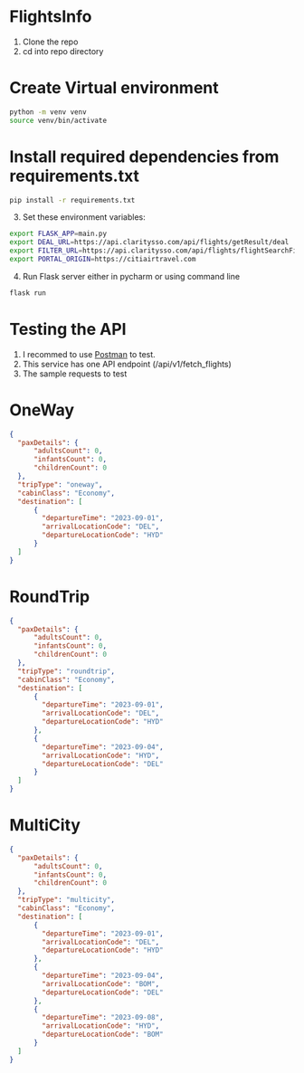 # FlightsInfo
1. Clone the repo
2. cd into repo directory
# Create Virtual environment
````bash
python -m venv venv
source venv/bin/activate
````
# Install required dependencies from requirements.txt
````bash
pip install -r requirements.txt
````
3. Set these environment variables:
````bash
export FLASK_APP=main.py
export DEAL_URL=https://api.claritysso.com/api/flights/getResult/deal
export FILTER_URL=https://api.claritysso.com/api/flights/flightSearchFilterData
export PORTAL_ORIGIN=https://citiairtravel.com
````
4. Run Flask server either in pycharm or using command line
````bash
flask run
````

# Testing the API
1. I recommed to use [Postman](https://www.postman.com/downloads/) to test.
2. This service has one API endpoint (/api/v1/fetch_flights)
3. The sample requests to test
# OneWay
````json
{
  "paxDetails": {
      "adultsCount": 0,
      "infantsCount": 0,
      "childrenCount": 0
  },
  "tripType": "oneway",
  "cabinClass": "Economy",
  "destination": [
      {
        "departureTime": "2023-09-01",
        "arrivalLocationCode": "DEL",
        "departureLocationCode": "HYD"
      }
  ]
}
````
# RoundTrip
````json
{
  "paxDetails": {
      "adultsCount": 0,
      "infantsCount": 0,
      "childrenCount": 0
  },
  "tripType": "roundtrip",
  "cabinClass": "Economy",
  "destination": [
      {
        "departureTime": "2023-09-01",
        "arrivalLocationCode": "DEL",
        "departureLocationCode": "HYD"
      },
      {
        "departureTime": "2023-09-04",
        "arrivalLocationCode": "HYD",
        "departureLocationCode": "DEL"
      }
  ]
}
````
# MultiCity
````json
{
  "paxDetails": {
      "adultsCount": 0,
      "infantsCount": 0,
      "childrenCount": 0
  },
  "tripType": "multicity",
  "cabinClass": "Economy",
  "destination": [
      {
        "departureTime": "2023-09-01",
        "arrivalLocationCode": "DEL",
        "departureLocationCode": "HYD"
      },
      {
        "departureTime": "2023-09-04",
        "arrivalLocationCode": "BOM",
        "departureLocationCode": "DEL"
      },
      {
        "departureTime": "2023-09-08",
        "arrivalLocationCode": "HYD",
        "departureLocationCode": "BOM"
      }
  ]
}
